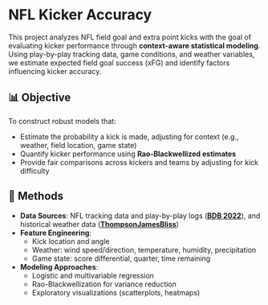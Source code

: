 # NFL Kicker Accuracy
This project analyzes NFL field goal and extra point kicks with the goal of evaluating kicker performance through **context-aware statistical modeling**. Using play-by-play tracking data, game conditions, and weather variables, we estimate expected field goal success (xFG) and identify factors influencing kicker accuracy.

## 📊 Objective

To construct robust models that:
- Estimate the probability a kick is made, adjusting for context (e.g., weather, field location, game state)
- Quantify kicker performance using **Rao-Blackwellized estimates**
- Provide fair comparisons across kickers and teams by adjusting for kick difficulty

## 🧠 Methods

- **Data Sources**: NFL tracking data and play-by-play logs ([**BDB 2022**](https://www.kaggle.com/competitions/nfl-big-data-bowl-2022/data)), and historical weather data ([**ThompsonJamesBliss**](https://github.com/ThompsonJamesBliss/WeatherData))
- **Feature Engineering**:
  - Kick location and angle
  - Weather: wind speed/direction, temperature, humidity, precipitation
  - Game state: score differential, quarter, time remaining
- **Modeling Approaches**:
  - Logistic and multivariable regression
  - Rao-Blackwellization for variance reduction
  - Exploratory visualizations (scatterplots, heatmaps)